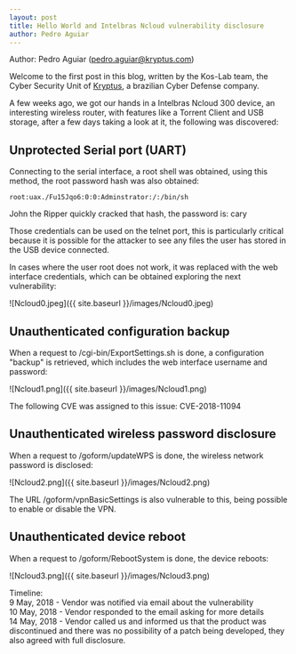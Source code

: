 ```yaml
---
layout: post
title: Hello World and Intelbras Ncloud vulnerability disclosure
author: Pedro Aguiar
---
```


Author: Pedro Aguiar (pedro.aguiar@kryptus.com)

Welcome to the first post in this blog, written by the Kos-Lab team, the Cyber Security Unit of [Kryptus](https://kryptus.com), a brazilian Cyber Defense company.

A few weeks ago, we got our hands in a Intelbras Ncloud 300 device, an interesting wireless router, with features like a Torrent Client and USB storage, after a few days taking a look at it, the following was discovered:

## Unprotected Serial port (UART)

Connecting to the serial interface, a root shell was obtained, using this method, the root password hash was also obtained:
```
root:uax./Fu15Jqo6:0:0:Adminstrator:/:/bin/sh
```
John the Ripper quickly cracked that hash, the password is: cary

Those credentials can be used on the telnet port, this is particularly critical because it is possible for the attacker to see any files the user has stored in the USB device connected.

In cases where the user root does not work, it was replaced with the web interface credentials, which can be obtained exploring the next vulnerability:

![Ncloud0.jpeg]({{ site.baseurl }}/images/Ncloud0.jpeg)

## Unauthenticated configuration backup

When a request to /cgi-bin/ExportSettings.sh is done, a configuration "backup" is retrieved, which includes the web interface username and password: 

![Ncloud1.png]({{ site.baseurl }}/images/Ncloud1.png)

The following CVE was assigned to this issue: CVE-2018-11094

## Unauthenticated wireless password disclosure

When a request to /goform/updateWPS is done, the wireless network password is disclosed:

![Ncloud2.png]({{ site.baseurl }}/images/Ncloud2.png)

The URL /goform/vpnBasicSettings is also vulnerable to this, being possible to enable or disable the VPN.

## Unauthenticated device reboot

When a request to /goform/RebootSystem is done, the device reboots:

![Ncloud3.png]({{ site.baseurl }}/images/Ncloud3.png)

Timeline:  
9 May, 2018 - Vendor was notified via email about the vulnerability  
10 May, 2018 - Vendor responded to the email asking for more details  
14 May, 2018 - Vendor called us and informed us that the product was discontinued and there was no possibility of a patch being developed, they also agreed with full disclosure.  
